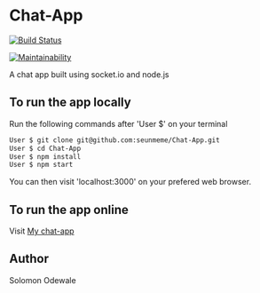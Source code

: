 # Chat-App

[![Build Status](https://travis-ci.org/seunmeme/Chat-App.svg?branch=master)](https://travis-ci.org/seunmeme/Chat-App)

[![Maintainability](https://api.codeclimate.com/v1/badges/83dd7cc78c5da1dd07c6/maintainability)](https://codeclimate.com/github/seunmeme/Chat-App/maintainability)

A chat app built using socket.io and node.js

## To run the app locally

Run the following commands after 'User $' on your terminal

```bash
User $ git clone git@github.com:seunmeme/Chat-App.git  
User $ cd Chat-App  
User $ npm install  
User $ npm start
```

You can then visit 'localhost:3000' on your prefered web browser.

## To run the app online

Visit [My chat-app](https://floating-woodland-96713.herokuapp.com/)

## Author

Solomon Odewale
